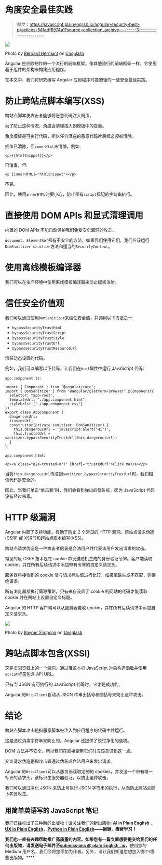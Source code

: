 # 角度安全最佳实践

> 原文：<https://javascript.plainenglish.io/angular-security-best-practices-54fadf8974a1?source=collection_archive---------3----------------------->

![](img/06132901ba901cf28a3780d48bc023eb.png)

Photo by [Bernard Hermant](https://unsplash.com/@bernardhermant?utm_source=medium&utm_medium=referral) on [Unsplash](https://unsplash.com?utm_source=medium&utm_medium=referral)

Angular 是谷歌制作的一个流行的前端框架。像其他流行的前端框架一样，它使用基于组件的架构来构建应用程序。

在本文中，我们将研究编写 Angular 应用程序时要遵循的一些安全最佳实践。

# 防止跨站点脚本编写(XSS)

跨站点脚本使攻击者能够将恶意代码注入网页。

为了防止这种情况，角度会清理插入到模板中的变量。

角度模板是可执行代码，所以任何潜在的恶意代码片段都必须被清除。

插值已清除，但`innerHtml`未清除。例如:

```
<p>{{htmlSnippet}}</p>
```

已消毒，但:

```
<p [innerHTML]="htmlSnippet"></p>
```

不是。

因此，使用`innerHTML`时要小心，防止带有`script`标记的字符串执行。

# 直接使用 DOM APIs 和显式清理调用

内置的 DOM APIs 不能自动保护我们免受安全漏洞的攻击。

`document`、`ElementRef`都有不安全的方法。如果我们使用它们，我们应该运行`DomSanitizer.sanitize`方法和适当的`SecurityContext`。

# 使用离线模板编译器

我们可以在生产环境中使用离线模板编译器来防止模板注射。

# 信任安全价值观

我们可以通过使用`DomSanitizer`来信任安全值，并调用以下方法之一:

*   `bypassSecurityTrustHtml`
*   `bypassSecurityTrustScript`
*   `bypassSecurityTrustStyle`
*   `bypassSecurityTrustUrl`
*   `bypassSecurityTrustResourceUrl`

信任动态设置的代码。

例如，我们可以编写以下代码，让我们在`href`属性中运行 JavaScript 代码:

`app.component.ts`:

```
import { Component } from "@angular/core";
import { DomSanitizer } from "@angular/platform-browser";@Component({
  selector: "app-root",
  templateUrl: "./app.component.html",
  styleUrls: ["./app.component.css"]
})
export class AppComponent {
  dangerousUrl;
  trustedUrl;
  constructor(private sanitizer: DomSanitizer) {
    this.dangerousUrl = 'javascript:alert("Hi")';
    this.trustedUrl = sanitizer.bypassSecurityTrustUrl(this.dangerousUrl);
  }
}
```

`app.component.html`:

```
<p><a class="e2e-trusted-url" [href]="trustedUrl">Click me</a></p>
```

当将`this.dangerousUrl`传递到`sanitizer.bypassSecurityTrustUrl`时，我们相信代码是安全的。

因此，当我们单击“单击我”时，我们会看到弹出的警告框，因为 JavaScript 代码没有经过杀毒。

# HTTP 级漏洞

Angular 内置了支持功能，有助于防止 2 个常见的 HTTP 漏洞。跨站点请求伪造(CSRF 或 XSRF)和跨站点脚本编写(XSS)。

跨站点请求伪造是一种攻击者假装是合法用户并代表该用户发出请求的攻击。

常见的反 CSRF 技术是在 cookie 中发送随机生成的身份验证令牌。客户端读取 cookie，并在所有后续请求中添加带有令牌的自定义请求头。

服务器将接收到的 cookie 值与请求标头值进行比较，如果值缺失或不匹配，则拒绝请求。

所有浏览器都执行同源策略。只有来自设置了 cookie 的网站的代码才能读取 cookie 并在网站上设置自定义标题。

Angular 的 HTTP 客户端可以从服务器接收 cookie，并在所有后续请求中添加自定义请求头。

![](img/10fb5ba1140e13a472489267392409f4.png)

Photo by [Rayner Simpson](https://unsplash.com/@rayner?utm_source=medium&utm_medium=referral) on [Unsplash](https://unsplash.com?utm_source=medium&utm_medium=referral)

# 跨站点脚本包含(XSSI)

这是旧浏览器上的一个漏洞，通过覆盖本机 JavaScript 对象构造函数并使用`script`标签包含 API URL。

只有当 JSON 有可执行的 JavaScript 代码时，它才是成功的。

Angular 的`HttpClient`自动从 JSON 中串出括号和圆括号来防止这种攻击。

# 结论

跨站点脚本攻击是指恶意脚本被注入到应用程序的代码中并运行。

这是通过消毒字符串来防止的。Angular 还提供了绕过净化的选项。

DOM 方法并不安全，所以我们在直接使用它们时应该意识到这一点。

交叉请求伪造是指攻击者通过伪装成合法用户来发出请求。

Angular 的`HttpClient`可以从服务器读取定制的 cookies，并发送一个带有唯一标识的请求头，该标识由服务器验证，以防止这种攻击。

我们可以通过净化 JSON 来防止可执行 JSON 字符串的执行，从而防止跨站点脚本包含攻击。

## **用简单英语写的 JavaScript 笔记**

我们已经推出了三种新的出版物！请关注我们的新出版物: [**AI in Plain English**](https://medium.com/ai-in-plain-english) ，[**UX in Plain English**](https://medium.com/ux-in-plain-english)，[**Python in Plain English**](https://medium.com/python-in-plain-english)**——谢谢，继续学习！**

**我们也一直有兴趣帮助推广高质量的内容。如果您有一篇文章想要提交给我们的任何出版物，请发送电子邮件至[**submissions @ plain English . io**](mailto:submissions@plainenglish.io)**，使用您的 Medium 用户名，我们会将您添加为作者。另外，请让我们知道您想加入哪个/哪些出版物。****